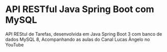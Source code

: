# API RESTful Java Spring Boot com MySQL
API REStul de Tarefas, desenvolvida em Java Spring Boot 3 com banco de dados MySQL 8, Acompanhando as aulas do Canal Lucas Ângelo no YouTube
